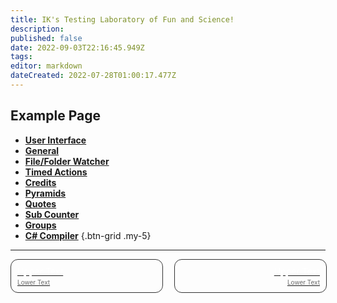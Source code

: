 ```yaml
---
title: IK's Testing Laboratory of Fun and Science!
description: 
published: false
date: 2022-09-03T22:16:45.949Z
tags: 
editor: markdown
dateCreated: 2022-07-28T01:00:17.477Z
---
```


## Example Page

- [<i class="mdi mdi-application primary--text"></i>**User Interface**](/en/Settings/User-Interface)
- [<i class="mdi mdi-format-align-center primary--text"></i>**General**](/en/Settings/General)
- [<i class="mdi mdi-file-code primary--text"></i>**File/Folder Watcher**](/en/Settings/File-Folder-Watcher) 
- [<i class="mdi mdi-timelapse primary--text"></i>**Timed Actions**](/en/Settings/Timed-Actions) 
- [<i class="mdi mdi-credit-card primary--text"></i>**Credits**](/en/Settings/Credits) 
- [<i class="mdi mdi-triangle-outline primary--text"></i>**Pyramids**](/en/Settings/Pyramids) 
- [<i class="mdi mdi-format-quote-open primary--text"></i>**Quotes**](/en/Settings/Quotes) 
- [<i class="mdi mdi-counter primary--text"></i>**Sub Counter**](/en/Settings/Sub-Counter) 
- [<i class="mdi mdi-folder primary--text"></i>**Groups**](/en/Settings/Groups) 
- [<i class="mdi mdi-language-csharp primary--text"></i>**C# Compiler**](/en/Settings/CSharp-Compiler)
{.btn-grid .my-5}

---

<div id="lower-grid" style="display: grid; grid-template-columns: 1fr 1fr; grid-gap: 20px;"> <a href="" id="lower-grid-border" style="border: 1px solid #333333; border-radius: 12px; width: 100%;"> <div id="lower-grid-border-spacing" style="margin: 10px;"> <div id="lower-grid-1"> <div id="lower-grid-upper" style="color: #ffffff">Upper Text</div> <div id="lower-grid-bottom" style="font-size: 10px; margin-top: 3px; color: #6e6e6e;">Lower Text</div> </div> </div> </a> <a href="" id="lower-grid-border" style="border: 1px solid #333333; border-radius: 12px; width: 100%;"> <div id="lower-grid-border-spacing" style="margin: 10px;"> <div id="lower-grid-2" style=""> <div id="lower-grid-upper" style="text-align: right; position: right; color: #ffffff">Upper Text</div> <div id="lower-grid-bottom" style="font-size: 10px; margin-top: 3px; text-align: right; position: right; color: #6e6e6e;">Lower Text</div> </div> </div> </a></div>